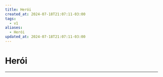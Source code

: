 ```yaml
---
title: Herói
created_at: 2024-07-18T21:07:11-03:00
tags:
  - v1
aliases:
  - Herói
updated_at: 2024-07-18T21:07:11-03:00
---
```

# Herói
---

